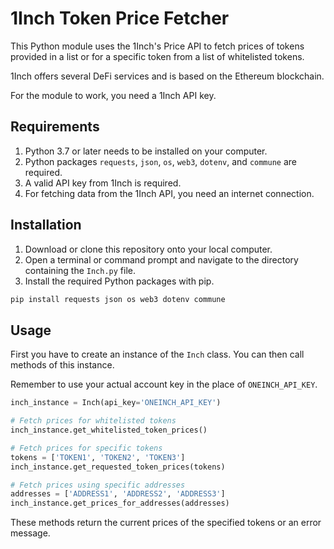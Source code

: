 # 1Inch Token Price Fetcher

This Python module uses the 1Inch's Price API to fetch prices of tokens provided in a list or for a specific token from a list of whitelisted tokens.

1Inch offers several DeFi services and is based on the Ethereum blockchain.

For the module to work, you need a 1Inch API key.

## Requirements

1. Python 3.7 or later needs to be installed on your computer.
2. Python packages `requests`, `json`, `os`, `web3`, `dotenv`, and `commune` are required.
3. A valid API key from 1Inch is required.
4. For fetching data from the 1Inch API, you need an internet connection.

## Installation

1. Download or clone this repository onto your local computer.
2. Open a terminal or command prompt and navigate to the directory containing the `Inch.py` file.
3. Install the required Python packages with pip.

```bash
pip install requests json os web3 dotenv commune
```

## Usage

First you have to create an instance of the `Inch` class. You can then call methods of this instance.

Remember to use your actual account key in the place of `ONEINCH_API_KEY`.

```python
inch_instance = Inch(api_key='ONEINCH_API_KEY')

# Fetch prices for whitelisted tokens
inch_instance.get_whitelisted_token_prices()

# Fetch prices for specific tokens
tokens = ['TOKEN1', 'TOKEN2', 'TOKEN3']
inch_instance.get_requested_token_prices(tokens)

# Fetch prices using specific addresses
addresses = ['ADDRESS1', 'ADDRESS2', 'ADDRESS3']
inch_instance.get_prices_for_addresses(addresses)
```

These methods return the current prices of the specified tokens or an error message.
